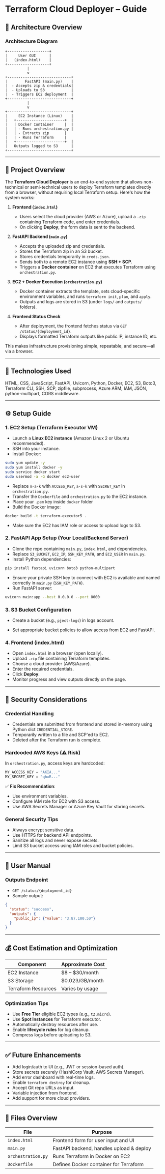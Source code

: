 # Terraform Cloud Deployer – Guide

## 📐 Architecture Overview

### Architecture Diagram

```
+-------------------+
|     User GUI      |
|   (index.html)    |
+-------------------+
          |
          v
+-----------------------------+
|        FastAPI (main.py)    |
|  - Accepts zip & credentials|
|  - Uploads to S3            |
|  - Triggers EC2 deployment  |
+-----------------------------+
          |
          v
+-----------------------------+
|     EC2 Instance (Linux)    |
|   +----------------------+  |
|   | Docker Container     |  |
|   | - Runs orchestration.py |
|   | - Extracts zip       |  
|   | - Runs Terraform     |  
|   +----------------------+  |
|   Outputs logged to S3      |
+-----------------------------+
```

---

## 📖 Project Overview

The **Terraform Cloud Deployer** is an end-to-end system that allows non-technical or semi-technical users to deploy Terraform templates directly from a browser, without requiring local Terraform setup. Here's how the system works:

1. **Frontend (`index.html`)**  
   - Users select the cloud provider (AWS or Azure), upload a `.zip` containing Terraform code, and enter credentials.
   - On clicking **Deploy**, the form data is sent to the backend.

2. **FastAPI Backend (`main.py`)**  
   - Accepts the uploaded zip and credentials.
   - Stores the Terraform zip in an S3 bucket.
   - Stores credentials temporarily in `creds.json`.
   - Sends both to a remote EC2 instance using **SSH + SCP**.
   - Triggers a **Docker container** on EC2 that executes Terraform using `orchestration.py`.

3. **EC2 + Docker Execution (`orchestration.py`)**  
   - Docker container extracts the template, sets cloud-specific environment variables, and runs `terraform init`, `plan`, and `apply`.
   - Outputs and logs are stored in S3 (under `logs/` and `outputs/` folders).

4. **Frontend Status Check**  
   - After deployment, the frontend fetches status via `GET /status/{deployment_id}`.
   - Displays formatted Terraform outputs like public IP, instance ID, etc.

This makes infrastructure provisioning simple, repeatable, and secure—all via a browser.

---

## 🧰 Technologies Used

HTML, CSS, JavaScript, FastAPI, Uvicorn, Python, Docker, EC2, S3, Boto3, Terraform CLI, SSH, SCP, zipfile, subprocess, Azure ARM, IAM, JSON, python-multipart, CORS middleware.

---

## ⚙️ Setup Guide

### 1. EC2 Setup (Terraform Executor VM)

* Launch a **Linux EC2 instance** (Amazon Linux 2 or Ubuntu recommended).
* SSH into your instance.
* Install Docker:

```bash
sudo yum update -y
sudo yum install docker -y 
sudo service docker start
sudo usermod -a -G docker ec2-user
```

* Replace `m-a-k` with `ACCESS_KEY`, `a-s-k` with `SECRET_KEY` in `orchestration.py`.
* Transfer the `Dockerfile` and `orchestration.py` to the EC2 instance.
* Place your `.pem` key inside `docker` folder
* Build the Docker image:

```bash
docker build -t terraform-executor5 .
```

* Make sure the EC2 has IAM role or access to upload logs to S3.

### 2. FastAPI App Setup (Your Local/Backend Server)

* Clone the repo containing `main.py`, `index.html`, and dependencies.
* Replace `S3_BUCKET`, `EC2_IP`, `SSH_KEY_PATH`, and `EC2_USER` in `main.py`.
* Install Python dependencies:

```bash
pip install fastapi uvicorn boto3 python-multipart
```

* Ensure your private SSH key to connect with EC2 is available and named correctly in `main.py` (`SSH_KEY_PATH`).
* Run FastAPI server:

```bash
uvicorn main:app --host 0.0.0.0 --port 8000
```

### 3. S3 Bucket Configuration

* Create a bucket (e.g., `pject-logs`) in logs account.

* Set appropriate bucket policies to allow access from EC2 and FastAPI.

### 4. Frontend (index.html)

* Open `index.html` in a browser (open locally).
* Upload `.zip` file containing Terraform templates.
* Choose a cloud provider (AWS/Azure).
* Enter the required credentials.
* Click **Deploy**.
* Monitor progress and view outputs directly on the page.

---

## 🔐 Security Considerations

### Credential Handling

* Credentials are submitted from frontend and stored in-memory using Python dict `CREDENTIAL_STORE`.
* Temporarily written to a file and SCP'ed to EC2.
* Deleted after the Terraform run is complete.

### Hardcoded AWS Keys (⚠️ Risk)

In `orchestration.py`, access keys are hardcoded:

```python
MY_ACCESS_KEY = "AKIA..."
MY_SECRET_KEY = "qhxR..."
```

✅ **Fix Recommendation**:

* Use environment variables.
* Configure IAM role for EC2 with S3 access.
* Use AWS Secrets Manager or Azure Key Vault for storing secrets.

### General Security Tips

* Always encrypt sensitive data.
* Use HTTPS for backend API endpoints.
* Sanitize all logs and never expose secrets.
* Limit S3 bucket access using IAM roles and bucket policies.

---


## 📘 User Manual

### Outputs Endpoint

* `GET /status/{deployment_id}`
* Sample output:

```json
{
  "status": "success",
  "outputs": {
    "public_ip": {"value": "3.87.100.50"}
  }
}
```

---

## 💰 Cost Estimation and Optimization

| Component           | Approximate Cost |
| ------------------- | ---------------- |
| EC2 Instance        | \$8 – \$30/month |
| S3 Storage          | \$0.023/GB/month |
| Terraform Resources | Varies by usage  |

### Optimization Tips

* Use **Free Tier** eligible EC2 types (e.g., `t2.micro`).
* Use **Spot Instances** for Terraform executor.
* Automatically destroy resources after use.
* Enable **lifecycle rules** for log cleanup.
* Compress logs before uploading to S3.

---

## ✅ Future Enhancements

* Add login/auth to UI (e.g., JWT or session-based auth).
* Store secrets securely (HashiCorp Vault, AWS Secrets Manager).
* Add error dashboard with real-time logs.
* Enable `terraform destroy` for cleanup.
* Accept Git repo URLs as input.
* Variable injection from frontend.
* Add support for more cloud providers.

---

## 📄 Files Overview

| File               | Purpose                                  |
| ------------------ | ---------------------------------------- |
| `index.html`       | Frontend form for user input and UI      |
| `main.py`          | FastAPI backend, handles upload & deploy |
| `orchestration.py` | Runs Terraform in Docker on EC2          |
| `Dockerfile`       | Defines Docker container for Terraform   |
